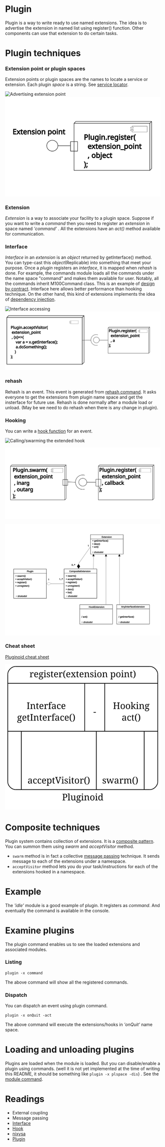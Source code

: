 Plugin
=========
Plugin is a way to write ready to use named extensions. The idea is to advertise the extension in named list using register() function. Other components can use that extension to do certain tasks.

Plugin techniques
==================

### Extension point or plugin spaces
Extension points or plugin spaces are the names to locate a service or extension. Each plugin _space_ is a string. See [service locator](http://en.wikipedia.org/wiki/Service_locator_pattern).

![Advertising extension point](https://cloud.githubusercontent.com/assets/973414/5548487/d06aca28-8b9c-11e4-9e5c-705765102495.jpg)
![Advertising Extension point](../../docs/diagrams/advertising_extension_point.svg)

### Extension
_Extension_ is a way to associate your facility to a plugin space. Suppose if you want to write a _command_ then you need to register an _extension_ in space named _'command'_ . All the extensions have an _act()_ method available for communication. 

### Interface
_Interface_ in an _extension_ is an _object_ returned by getInterface() method. You can type-cast this _object_(Replicable) into something that meet your purpose. Once a _plugin_ registers an _interface_, it is mapped when _rehash_ is done. For example, the commands module loads all the commands under the name space "command" and makes them available for user. Notably, all the commands inherit M100Command class. This is an example of [design by contract](http://en.wikipedia.org/wiki/Design_by_contract). Interface here allows better performance than hooking technique. On the other hand, this kind of extensions implements the idea of [dependency injection](http://en.wikipedia.org/wiki/Dependency_injection).

![Interface accessing](https://cloud.githubusercontent.com/assets/973414/5548494/e4d9273e-8b9c-11e4-8dcc-53376deb06e5.jpg)
![Interface accessing](../../docs/diagrams/extended_interface.svg)

### rehash
Rehash is an event. This event is generated from [rehash command](../../core/commands/README.md#RehashCommand). It asks everyone to get the extensions from plugin name space and get the insterface for future use. Rehash is done normally after a module load or unload. (May be we need to do rehash when there is any change in plugin).

### Hooking
You can write a [hook function](Hooking.md) for an event.

![Calling/swarming the extended hook](https://cloud.githubusercontent.com/assets/973414/5548496/f0aab186-8b9c-11e4-9f6c-fd8bc62043eb.jpg)


![Calling/swarming the extended hook](../../docs/diagrams/swarming_extended_hook.svg)


![Plugin Class Diagram](../../docs/diagrams/plugin_class_diagram.svg)



### Cheat sheet


[Pluginoid cheat sheet](pluginoid.dot)



![Pluginoid cheat sheet](dot_generated_pluginoid.svg)



Composite techniques
======================

Plugin system contains collection of extensions. It is a [composite pattern](http://en.wikipedia.org/wiki/Composite_pattern). You can summon them using _swarm_ and _acceptVisitor_ method.
- `swarm` method is in fact a collective [message passing](http://en.wikipedia.org/wiki/Message_Passing) technique. It sends message to each of the extensions under a namespace.
- `acceptVisitor` method lets you do your task/instructions for each of the extensions hooked in a namespace.

Example
========
The _'idle'_ module is a good example of plugin. It registers as _command_. And eventually the command is available in the console.

Examine plugins
================
The plugin command enables us to see the loaded extensions and associated modules.

### Listing
```
plugin -x command
```
The above command will show all the registered commands. 

### Dispatch
You can dispatch an event using plugin command.
```
plugin -x onQuit -act
```
The above command will execute the extensions/hooks in _'onQuit'_ name space.

Loading and unloading plugins
==============================
Plugins are loaded when the module is loaded. But you can disable/enable a plugin using commands. (well it is not yet implemented at the time of writing this README, it should be something like `plugin -x plspace -dis`) . See the [module command](../../core/commands/README.md#ModuleCommand).

Readings
========

- External coupling
- Message passing
- [Interface](http://en.wikipedia.org/wiki/Interface_%28computing%29)
- [Hook](http://en.wikipedia.org/wiki/Hooking)
- [nixysa](https://code.google.com/p/nixysa/wiki/HelloWorldWalkThru)
- [Plugin](http://miniim.blogspot.com/2014/09/plugin.html)

